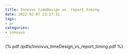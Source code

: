 ```yaml
---
title: Innovus timeDesign vs. report_timing
date: 2022-02-07 23:17:31
tags:
- pr
categories:
- innovus
---
```


{% pdf /pdfs/Innovus_timeDesign_vs_report_timing.pdf %}
